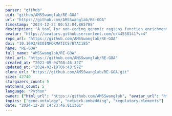 ```yaml
---
parser: "github"
uid: "github/AMSSwanglab/RE-GOA"
url: "https://github.com/AMSSwanglab/RE-GOA"
timestamp: "2024-12-22 00:52:04.865788"
description: "A tool for non-coding genomic regions function enrichment analysis based on Regulatory Elements Gene Ontology Annotation (RE-GOA)"
avatar: "https://avatars.githubusercontent.com/u/44538141?v=4"
repo_url: "https://github.com/AMSSwanglab/RE-GOA"
doi: "10.1093/BIOINFORMATICS/BTAC185"
name: "RE-GOA"
full_name: "AMSSwanglab/RE-GOA"
html_url: "https://github.com/AMSSwanglab/RE-GOA"
created_at: "2021-09-04T08:46:32Z"
updated_at: "2024-02-18T06:43:57Z"
clone_url: "https://github.com/AMSSwanglab/RE-GOA.git"
size: 42740
stargazers_count: 5
watchers_count: 5
language: "Python"
owner: {"html_url": "https://github.com/AMSSwanglab", "avatar_url": "https://avatars.githubusercontent.com/u/44538141?v=4", "login": "AMSSwanglab", "type": "Organization"}
topics: ["gene-ontology", "network-embedding", "regulatory-elements"]
date: "2024-12-28 14:23:46.011361"
---
```

